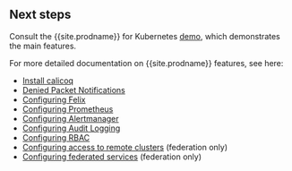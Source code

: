 ## Next steps

Consult the {{site.prodname}} for Kubernetes [demo]({{site.baseurl}}/security/simple-policy-cnx), which
demonstrates the main features.

For more detailed documentation on {{site.prodname}} features, see here:
- [Install calicoq]({{site.baseurl}}/getting-started/calicoq/)
- [Denied Packet Notifications]({{site.baseurl}}/reference/other-install-methods/security/metrics/metrics)
- [Configuring Felix]({{site.baseurl}}/reference/felix/configuration)
- [Configuring Prometheus]({{site.baseurl}}/reference/other-install-methods/security/configuration/prometheus)
- [Configuring Alertmanager]({{site.baseurl}}/reference/other-install-methods/security/configuration/alertmanager)
- [Configuring Audit Logging]({{site.baseurl}}/security/logs/elastic/ee-audit)
- [Configuring RBAC]({{site.baseurl}}/reference/cnx/rbac-tiered-policies)
- [Configuring access to remote clusters]({{site.baseurl}}/networking/federation/configure-rcc) (federation only)
- [Configuring federated services]({{site.baseurl}}/networking/federation/services-controller) (federation only)
